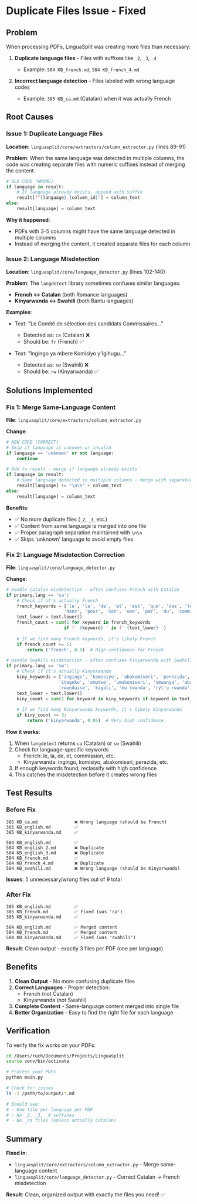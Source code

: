 # Duplicate Files Issue - Fixed

## Problem

When processing PDFs, LinguaSplit was creating more files than necessary:

1. **Duplicate language files** - Files with suffixes like `_2`, `_3`, `_4`
   - Example: `584 KB_french.md`, `584 KB_french_4.md`

2. **Incorrect language detection** - Files labeled with wrong language codes
   - Example: `385 KB_ca.md` (Catalan) when it was actually French

## Root Causes

### Issue 1: Duplicate Language Files

**Location**: `linguasplit/core/extractors/column_extractor.py` (lines 89-91)

**Problem**: When the same language was detected in multiple columns, the code was creating separate files with numeric suffixes instead of merging the content.

```python
# OLD CODE (WRONG)
if language in result:
    # If language already exists, append with suffix
    result[f"{language}_{column_id}"] = column_text
else:
    result[language] = column_text
```

**Why it happened**: 
- PDFs with 3-5 columns might have the same language detected in multiple columns
- Instead of merging the content, it created separate files for each column

### Issue 2: Language Misdetection

**Location**: `linguasplit/core/language_detector.py` (lines 102-140)

**Problem**: The `langdetect` library sometimes confuses similar languages:
- **French ↔ Catalan** (both Romance languages)
- **Kinyarwanda ↔ Swahili** (both Bantu languages)

**Examples**:
- Text: "Le Comité de sélection des candidats Commissaires..."
  - Detected as: `ca` (Catalan) ❌
  - Should be: `fr` (French) ✅

- Text: "Ingingo ya mbere Komisiyo y'Igihugu..."
  - Detected as: `sw` (Swahili) ❌
  - Should be: `rw` (Kinyarwanda) ✅

## Solutions Implemented

### Fix 1: Merge Same-Language Content

**File**: `linguasplit/core/extractors/column_extractor.py`

**Change**:
```python
# NEW CODE (CORRECT)
# Skip if language is unknown or invalid
if language == 'unknown' or not language:
    continue

# Add to result - merge if language already exists
if language in result:
    # Same language detected in multiple columns - merge with separator
    result[language] += "\n\n" + column_text
else:
    result[language] = column_text
```

**Benefits**:
- ✅ No more duplicate files (`_2`, `_3`, etc.)
- ✅ Content from same language is merged into one file
- ✅ Proper paragraph separation maintained with `\n\n`
- ✅ Skips 'unknown' language to avoid empty files

### Fix 2: Language Misdetection Correction

**File**: `linguasplit/core/language_detector.py`

**Change**:
```python
# Handle Catalan misdetection - often confuses French with Catalan
if primary.lang == 'ca':
    # Check if it's actually French
    french_keywords = ['le', 'la', 'de', 'et', 'est', 'que', 'des', 'les',
                      'dans', 'pour', 'son', 'une', 'par', 'du', 'commission']
    text_lower = text.lower()
    french_count = sum(1 for keyword in french_keywords 
                      if f' {keyword} ' in f' {text_lower} ')
    
    # If we find many French keywords, it's likely French
    if french_count >= 5:
        return ('french', 0.9)  # High confidence for French

# Handle Swahili misdetection - often confuses Kinyarwanda with Swahili
if primary.lang == 'sw':
    # Check if it's actually Kinyarwanda
    kiny_keywords = ['ingingo', 'komisiyo', 'abakomiseri', 'perezida', 'repubulika',
                    'itegeko', 'umutwe', 'umukomiseri', 'umwanya', 'abakozi',
                    'rwandaise', 'kigali', 'mu rwanda', 'ry\'u rwanda']
    text_lower = text.lower()
    kiny_count = sum(1 for keyword in kiny_keywords if keyword in text_lower)
    
    # If we find many Kinyarwanda keywords, it's likely Kinyarwanda
    if kiny_count >= 3:
        return ('kinyarwanda', 0.95)  # Very high confidence
```

**How it works**:
1. When `langdetect` returns `ca` (Catalan) or `sw` (Swahili)
2. Check for language-specific keywords
   - French: le, la, de, et, commission, etc.
   - Kinyarwanda: ingingo, komisiyo, abakomiseri, perezida, etc.
3. If enough keywords found, reclassify with high confidence
4. This catches the misdetection before it creates wrong files

## Test Results

### Before Fix
```
385 KB_ca.md              ❌ Wrong language (should be French)
385 KB_english.md         ✅
385 KB_kinyarwanda.md     ✅

584 KB_english.md         ✅
584 KB_english_2.md       ❌ Duplicate
584 KB_english_3.md       ❌ Duplicate
584 KB_french.md          ✅
584 KB_french_4.md        ❌ Duplicate
584 KB_swahili.md         ❌ Wrong language (should be Kinyarwanda)
```

**Issues**: 5 unnecessary/wrong files out of 9 total

### After Fix
```
385 KB_english.md         ✅
385 KB_french.md          ✅ Fixed (was 'ca')
385 KB_kinyarwanda.md     ✅

584 KB_english.md         ✅ Merged content
584 KB_french.md          ✅ Merged content
584 KB_kinyarwanda.md     ✅ Fixed (was 'swahili')
```

**Result**: Clean output - exactly 3 files per PDF (one per language)

## Benefits

1. **Clean Output** - No more confusing duplicate files
2. **Correct Languages** - Proper detection:
   - French (not Catalan)
   - Kinyarwanda (not Swahili)
3. **Complete Content** - Same-language content merged into single file
4. **Better Organization** - Easy to find the right file for each language

## Verification

To verify the fix works on your PDFs:

```bash
cd /Users/ruch/Documents/Projects/LinguaSplit
source venv/bin/activate

# Process your PDFs
python main.py

# Check for issues
ls -1 /path/to/output/*.md

# Should see:
# - One file per language per PDF
# - No _2, _3, _4 suffixes
# - No _ca files (unless actually Catalan)
```

## Summary

**Fixed in**:
- `linguasplit/core/extractors/column_extractor.py` - Merge same-language content
- `linguasplit/core/language_detector.py` - Correct Catalan → French misdetection

**Result**: Clean, organized output with exactly the files you need! ✅

